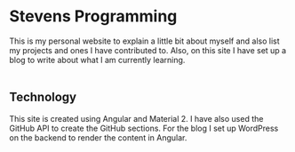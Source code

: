# Stevens Programming <br>
This is my personal website to explain a little bit about myself and also list my projects and ones I have contributed to. Also, on this site I have set up a blog to write about what I am currently learning. <br><br>

## Technology <br>
This site is created using Angular and Material 2. I have also used the GitHub API to create the GitHub sections. For the blog I set up WordPress on the backend to render the content in Angular.
